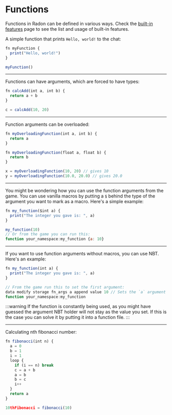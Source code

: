 # Functions

Functions in Radon can be defined in various ways. Check the [built-in features](./built-in-features) page to see the
list and usage of built-in features.

A simple function that prints `Hello, world!` to the chat:

```js
fn myFunction {
  print("Hello, world!")
}

myFunction()
```

***

Functions can have arguments, which are forced to have types:

```js
fn calcAdd(int a, int b) {
  return a + b
}

c = calcAdd(10, 20)
```

***

Function arguments can be overloaded:

```js
fn myOverloadingFunction(int a, int b) {
  return a
}

fn myOverloadingFunction(float a, float b) {
  return b
}

x = myOverloadingFunction(10, 20) // gives 10
y = myOverloadingFunction(10.0, 20.0) // gives 20.0
```

***

You might be wondering how you can use the function arguments from the game. You can use vanilla macros by putting a `$`
behind the type of the argument you want to mark as a macro. Here's a simple example:

```js
fn my_function($int a) {
  print("The integer you gave is: ", a)
}

my_function(10)
// Or from the game you can run this:
function your_namespace:my_function {a: 10}
```

***

If you want to use function arguments without macros, you can use NBT. Here's an example:

```js
fn my_function(int a) {
  print("The integer you gave is: ", a)
}

// From the game run this to set the first argument:
data modify storage fn_args a append value 10 // Sets the `a` argument to 10
function your_namespace:my_function
```

:::warning
If the function is constantly being used, as you might have guessed the argument NBT holder will not stay as the value
you set. If this is the case you can solve it by putting it into a function file.
:::

***

Calculating nth fibonacci number:

```js
fn fibonacci(int n) {
  a = 0
  b = 1
  i = 1
  loop {
    if (i == n) break
    c = a + b
    a = b
    b = c
    i++
  }
  return a
}

10thFibonacci = fibonacci(10)
```